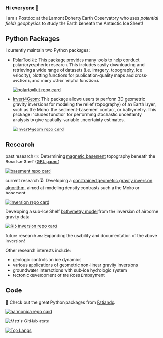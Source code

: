 ### Hi everyone 👋

<!--
**mdtanker/mdtanker** is a ✨ _special_ ✨ repository because its `README.md` (this file) appears on your GitHub profile.

Here are some ideas to get you started:

- 🔭 I’m currently working on ...
- 🌱 I’m currently learning ...
- 👯 I’m looking to collaborate on ...
- 🤔 I’m looking for help with ...
- 💬 Ask me about ...
- 📫 How to reach me: ...
- 😄 Pronouns: ...
- ⚡ Fun fact: ...
-->
I am a Postdoc at the Lamont Doherty Earth Observatory who uses *potential fields geophysics* to study the Earth beneath the Antarctic Ice Sheet!

## Python Packages
I currently maintain two Python packages: 

* [PolarToolkit](https://polartoolkit.readthedocs.io/):
  This package provides many tools to help conduct polar/cryospheric research. This includes easily downloading and retrieving a wide range of datasets (i.e. imagery, topography, ice velocity), plotting functions for publication-quality maps and cross-sections, and many other helpful functions.
  
  [![polartoolkit repo card](https://github-readme-stats.vercel.app/api/pin/?username=mdtanker&repo=polartoolkit&show_owner=true&theme=transparent)](https://github.com/mdtanker/polartoolkit)

* [Invert4Geom](https://invert4geom.readthedocs.io/):
  This package allows users to perform 3D geometric gravity inversions for modeling the relief (topography) of an Earth layer, such as the Moho, the sediment-basement contact, or bathymetry. This package includes function for performing stochastic uncertainty analysis to give spatially-variable uncertainty estimates.
  
  [![invert4geom repo card](https://github-readme-stats.vercel.app/api/pin/?username=mdtanker&repo=invert4geom&show_owner=true&theme=transparent)](https://github.com/mdtanker/invert4geom)

## Research

past research :zzz:: Determining [magnetic basement](https://github.com/mdtanker/RIS_basement_sediment) topography beneath the Ross Ice Shelf ([GRL paper](https://agupubs.onlinelibrary.wiley.com/doi/10.1029/2021GL097371))

[![basement repo card](https://github-readme-stats.vercel.app/api/pin/?username=mdtanker&repo=RIS_basement_sediment&show_owner=true&theme=transparent)](https://github.com/mdtanker/RIS_basement_sediment)

current research :hourglass_flowing_sand:: 
Developing a [constrained geometric gravity inversion algorithm](https://github.co./mdtanker/invert4geom.git), aimed at modeling density contrasts such a the Moho or basement

[![inversion repo card](https://github-readme-stats.vercel.app/api/pin/?username=mdtanker&repo=invert4geom&show_owner=true&theme=transparent)](https://github.com/mdtanker/invert4geom)

Developing a sub-Ice Shelf [bathymetry model](https://github.com/mdtanker/RIS_gravity_inversion.git) from the inversion of airborne gravity data

[![RIS inversion repo card](https://github-readme-stats.vercel.app/api/pin/?username=mdtanker&repo=RIS_gravity_inversion&show_owner=true&theme=transparent)](https://github.com/mdtanker/RIS_gravity_inversion)

future research  :soon:: Expanding the usability and documentation of the above inversion!

Other research interests include:
* geologic controls on ice dynamics
* various applications of geometric non-linear gravity inversions
* groundwater interactions with sub-ice hydrologic system 
* tectonic development of the Ross Embayment

## Code

🔐 Check out the great Python packages from [Fatiando](https://www.fatiando.org/).

[![harmonica repo card](https://github-readme-stats.vercel.app/api/pin/?username=fatiando&repo=harmonica&show_owner=true&theme=transparent)](https://github.com/fatiando/harmonica)

![Matt's GitHub stats](https://github-readme-stats.vercel.app/api?username=mdtanker&hide=issues&show_icons=true&include_all_commits=true&theme=transparent&count_private=true)

[![Top Langs](https://github-readme-stats.vercel.app/api/top-langs/?username=mdtanker&layout=compact&theme=transparent)](https://github.com/mdtanker/github-readme-stats)

